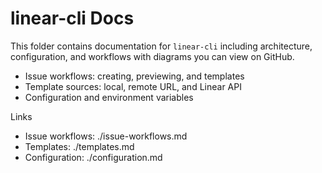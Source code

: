 # linear-cli Docs

This folder contains documentation for `linear-cli` including architecture, configuration, and workflows with diagrams you can view on GitHub.

- Issue workflows: creating, previewing, and templates
- Template sources: local, remote URL, and Linear API
- Configuration and environment variables

Links
- Issue workflows: ./issue-workflows.md
- Templates: ./templates.md
- Configuration: ./configuration.md
